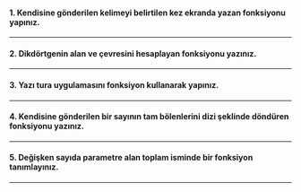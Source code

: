 #### 1. Kendisine gönderilen kelimeyi belirtilen kez ekranda yazan fonksiyonu yapınız.

---

#### 2. Dikdörtgenin alan ve çevresini hesaplayan fonksiyonu yazınız.

---
#### 3. Yazı tura uygulamasını fonksiyon kullanarak yapınız.

---

#### 4. Kendisine gönderilen bir sayının tam bölenlerini dizi şeklinde döndüren fonksiyonu yazınız.

---

#### 5. Değişken sayıda parametre alan toplam isminde bir fonksiyon tanımlayınız.

---

